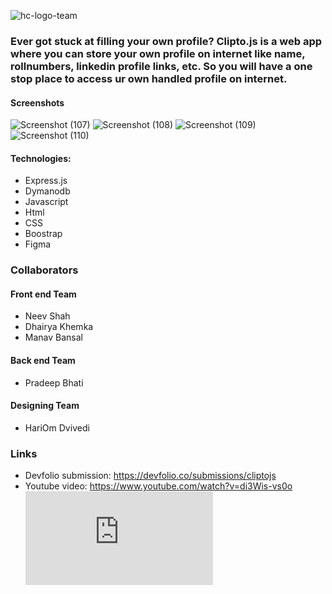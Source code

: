 ![hc-logo-team](https://user-images.githubusercontent.com/59135264/93686911-16768480-fad7-11ea-9bf8-cf161890b30c.png)


### Ever got stuck at filling your own profile? Clipto.js is a web app where you can store your own profile on internet like name, rollnumbers, linkedin profile links, etc. So you will have a one stop place to access ur own handled profile on internet.

#### Screenshots

![Screenshot (107)](https://user-images.githubusercontent.com/59135264/93686942-4cb40400-fad7-11ea-9433-61c36b754c12.png)
![Screenshot (108)](https://user-images.githubusercontent.com/59135264/93686950-5b022000-fad7-11ea-9031-b705d726d551.png)
![Screenshot (109)](https://user-images.githubusercontent.com/59135264/93686951-5c334d00-fad7-11ea-95c8-33e7401598a8.png)
![Screenshot (110)](https://user-images.githubusercontent.com/59135264/93686952-5c334d00-fad7-11ea-88c6-1aa08a8609b0.png)

#### Technologies:
* Express.js
* Dymanodb
* Javascript
* Html
* CSS
* Boostrap
* Figma

### Collaborators

#### Front end Team
* Neev Shah 
* Dhairya Khemka
* Manav Bansal

#### Back end Team
* Pradeep Bhati

#### Designing Team
* HariOm Dvivedi

### Links
* Devfolio submission: https://devfolio.co/submissions/cliptojs
* Youtube video: https://www.youtube.com/watch?v=di3Wis-vs0o
[![Run on Repl.it](https://repl.it/badge/github/HariOm987/Clipto.js)](https://repl.it/github/HariOm987/Clipto.js)
